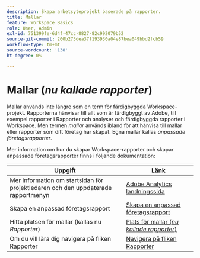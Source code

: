 ```yaml
---
description: Skapa arbetsyteprojekt baserade på rapporter.
title: Mallar
feature: Workspace Basics
role: User, Admin
exl-id: 751399fe-6d4f-47cc-8827-82c992079b52
source-git-commit: 200b275dea37f193930a04e87bea049bbd2fcb59
workflow-type: tm+mt
source-wordcount: '138'
ht-degree: 0%

---
```


# Mallar (*nu kallade rapporter*)

Mallar används inte längre som en term för färdigbyggda Workspace-projekt. Rapporterna hänvisar till allt som är färdigbyggt av Adobe, till exempel rapporter i Rapporter och analyser och färdigbyggda rapporter i Workspace. Men termen *mallar* används ibland för att hänvisa till mallar eller rapporter som ditt företag har skapat. Egna mallar kallas *anpassade företagsrapporter*.

Mer information om hur du skapar Workspace-rapporter och skapar anpassade företagsrapporter finns i följande dokumentation:

| Uppgift | Länk |
|---|---| 
| Mer information om startsidan för projektledaren och den uppdaterade rapportmenyn | [Adobe Analytics landningssida](/help/analyze/landing.md) |
| Skapa en anpassad företagsrapport | [Skapa en anpassad företagsrapport](/help/analyze/landing.md#company-report) |
| Hitta platsen för mallar (kallas nu *Rapporter*) | [Plats för mallar (*nu kallade rapporter*)](/help/analyze/landing.md#templates) |
| Om du vill lära dig navigera på fliken Rapporter | [Navigera på fliken Rapporter](/help/analyze/landing.md#navigate-reports) |